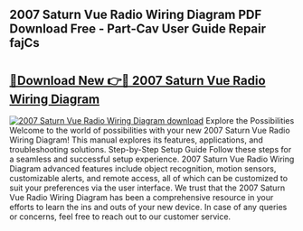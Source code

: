 ## 2007 Saturn Vue Radio Wiring Diagram PDF Download Free - Part-Cav User Guide Repair fajCs

# <h2><a href="http://dfsntky.blite.top/?on=2007+Saturn+Vue+Radio+Wiring+Diagram">🔗Download New 👉🔴 2007 Saturn Vue Radio Wiring Diagram</a></h2>

[![2007 Saturn Vue Radio Wiring Diagram download](https://i.imgur.com/lujVjoI.png)](http://dfsntky.blite.top/?on=2007+Saturn+Vue+Radio+Wiring+Diagram)
Explore the Possibilities Welcome to the world of possibilities with your new 2007 Saturn Vue Radio Wiring Diagram! This manual explores its features, applications, and troubleshooting solutions. Step-by-Step Setup Guide Follow these steps for a seamless and successful setup experience. 2007 Saturn Vue Radio Wiring Diagram advanced features include object recognition, motion sensors, customizable alerts, and remote access, all of which can be customized to suit your preferences via the user interface. We trust that the 2007 Saturn Vue Radio Wiring Diagram has been a comprehensive resource in your efforts to learn the ins and outs of your new device. In case of any queries or concerns, feel free to reach out to our customer service.
